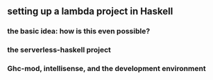 ## setting up a lambda project in Haskell

### the basic idea: how is this even possible?

### the serverless-haskell project

### Ghc-mod, intellisense, and the development environment
